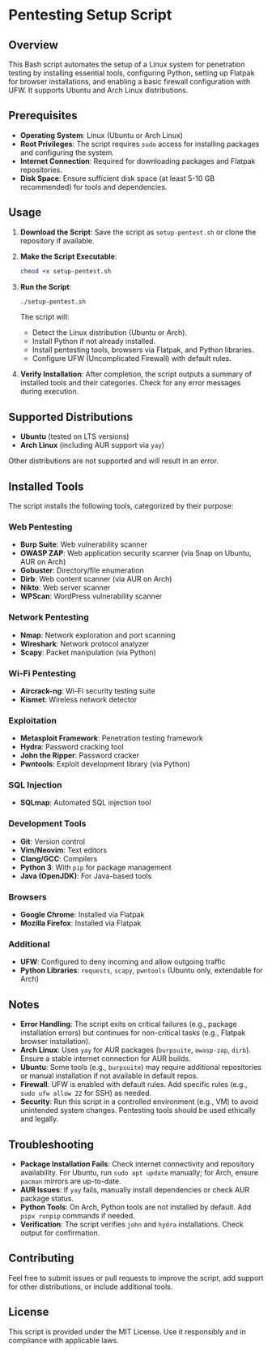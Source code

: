 # Pentesting Setup Script

## Overview
This Bash script automates the setup of a Linux system for penetration testing by installing essential tools, configuring Python, setting up Flatpak for browser installations, and enabling a basic firewall configuration with UFW. It supports Ubuntu and Arch Linux distributions.

## Prerequisites
- **Operating System**: Linux (Ubuntu or Arch Linux)
- **Root Privileges**: The script requires `sudo` access for installing packages and configuring the system.
- **Internet Connection**: Required for downloading packages and Flatpak repositories.
- **Disk Space**: Ensure sufficient disk space (at least 5-10 GB recommended) for tools and dependencies.

## Usage
1. **Download the Script**:
   Save the script as `setup-pentest.sh` or clone the repository if available.

2. **Make the Script Executable**:
   ```bash
   chmod +x setup-pentest.sh
   ```

3. **Run the Script**:
   ```bash
   ./setup-pentest.sh
   ```

   The script will:
   - Detect the Linux distribution (Ubuntu or Arch).
   - Install Python if not already installed.
   - Install pentesting tools, browsers via Flatpak, and Python libraries.
   - Configure UFW (Uncomplicated Firewall) with default rules.

4. **Verify Installation**:
   After completion, the script outputs a summary of installed tools and their categories. Check for any error messages during execution.

## Supported Distributions
- **Ubuntu** (tested on LTS versions)
- **Arch Linux** (including AUR support via `yay`)

Other distributions are not supported and will result in an error.

## Installed Tools
The script installs the following tools, categorized by their purpose:

### Web Pentesting
- **Burp Suite**: Web vulnerability scanner
- **OWASP ZAP**: Web application security scanner (via Snap on Ubuntu, AUR on Arch)
- **Gobuster**: Directory/file enumeration
- **Dirb**: Web content scanner (via AUR on Arch)
- **Nikto**: Web server scanner
- **WPScan**: WordPress vulnerability scanner

### Network Pentesting
- **Nmap**: Network exploration and port scanning
- **Wireshark**: Network protocol analyzer
- **Scapy**: Packet manipulation (via Python)

### Wi-Fi Pentesting
- **Aircrack-ng**: Wi-Fi security testing suite
- **Kismet**: Wireless network detector

### Exploitation
- **Metasploit Framework**: Penetration testing framework
- **Hydra**: Password cracking tool
- **John the Ripper**: Password cracker
- **Pwntools**: Exploit development library (via Python)

### SQL Injection
- **SQLmap**: Automated SQL injection tool

### Development Tools
- **Git**: Version control
- **Vim/Neovim**: Text editors
- **Clang/GCC**: Compilers
- **Python 3**: With `pip` for package management
- **Java (OpenJDK)**: For Java-based tools

### Browsers
- **Google Chrome**: Installed via Flatpak
- **Mozilla Firefox**: Installed via Flatpak

### Additional
- **UFW**: Configured to deny incoming and allow outgoing traffic
- **Python Libraries**: `requests`, `scapy`, `pwntools` (Ubuntu only, extendable for Arch)

## Notes
- **Error Handling**: The script exits on critical failures (e.g., package installation errors) but continues for non-critical tasks (e.g., Flatpak browser installation).
- **Arch Linux**: Uses `yay` for AUR packages (`burpsuite`, `owasp-zap`, `dirb`). Ensure a stable internet connection for AUR builds.
- **Ubuntu**: Some tools (e.g., `burpsuite`) may require additional repositories or manual installation if not available in default repos.
- **Firewall**: UFW is enabled with default rules. Add specific rules (e.g., `sudo ufw allow 22` for SSH) as needed.
- **Security**: Run this script in a controlled environment (e.g., VM) to avoid unintended system changes. Pentesting tools should be used ethically and legally.

## Troubleshooting
- **Package Installation Fails**: Check internet connectivity and repository availability. For Ubuntu, run `sudo apt update` manually; for Arch, ensure `pacman` mirrors are up-to-date.
- **AUR Issues**: If `yay` fails, manually install dependencies or check AUR package status.
- **Python Tools**: On Arch, Python tools are not installed by default. Add `pipx runpip` commands if needed.
- **Verification**: The script verifies `john` and `hydra` installations. Check output for confirmation.

## Contributing
Feel free to submit issues or pull requests to improve the script, add support for other distributions, or include additional tools.

## License
This script is provided under the MIT License. Use it responsibly and in compliance with applicable laws.